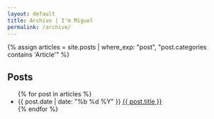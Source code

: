 ```yaml
---
layout: default
title: Archivo | I'm Miguel
permalink: /archive/
---
```


{% assign articles = site.posts | where_exp: "post", "post.categories contains 'Article'" %}

<div>
  <h2 class="site-title">Posts</h2>
  <ul class="posts">
    {% for post in articles %}
      <li class="post">
        <span class="post-date-index blue">
          {{ post.date | date: "%b %d %Y" }}
        </span>
        <span class="post-name blue">
          <a href="{{ post.url }}">{{ post.title }}</a>
        </span>
      </li>
    {% endfor %}
  </ul>
</div>